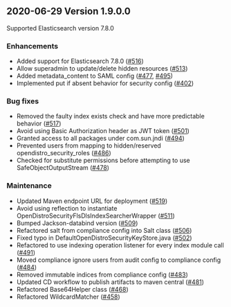 ## 2020-06-29 Version 1.9.0.0

Supported Elasticsearch version 7.8.0

### Enhancements
- Added support for Elasticsearch 7.8.0 ([#516](https://github.com/opendistro-for-elasticsearch/security/pull/516))
- Allow superadmin to update/delete hidden resources ([#513](https://github.com/opendistro-for-elasticsearch/security/pull/513))
- Added metadata_content to SAML config ([#477](https://github.com/opendistro-for-elasticsearch/security/pull/477), [#495](https://github.com/opendistro-for-elasticsearch/security/pull/495))
- Implemented put if absent behavior for security config ([#402](https://github.com/opendistro-for-elasticsearch/security/pull/402))

### Bug fixes
- Removed the faulty index exists check and have more predictable behavior ([#517](https://github.com/opendistro-for-elasticsearch/security/pull/517))
- Avoid using Basic Authorization header as JWT token ([#501](https://github.com/opendistro-for-elasticsearch/security/pull/501))
- Granted access to all packages under com.sun.jndi ([#494](https://github.com/opendistro-for-elasticsearch/security/pull/494))
- Prevented users from mapping to hidden/reserved opendistro_security_roles ([#486](https://github.com/opendistro-for-elasticsearch/security/pull/486))
- Checked for substitute permissions before attempting to use SafeObjectOutputStream ([#478](https://github.com/opendistro-for-elasticsearch/security/pull/478))

### Maintenance
- Updated Maven endpoint URL for deployment ([#519](https://github.com/opendistro-for-elasticsearch/security/pull/519))
- Avoid using reflection to instantiate OpenDistroSecurityFlsDlsIndexSearcherWrapper ([#511](https://github.com/opendistro-for-elasticsearch/security/pull/511))
- Bumped Jackson-databind version ([#509](https://github.com/opendistro-for-elasticsearch/security/pull/509))
- Refactored salt from compliance config into Salt class ([#506](https://github.com/opendistro-for-elasticsearch/security/pull/506))
- Fixed typo in DefaultOpenDistroSecurityKeyStore.java ([#502](https://github.com/opendistro-for-elasticsearch/security/pull/502))
- Refactored to use indexing operation listener for every index module call ([#491](https://github.com/opendistro-for-elasticsearch/security/pull/491))
- Moved compliance ignore users from audit config to compliance config ([#484](https://github.com/opendistro-for-elasticsearch/security/pull/484))
- Removed immutable indices from compliance config ([#483](https://github.com/opendistro-for-elasticsearch/security/pull/483))
- Updated CD workflow to publish artifacts to maven central ([#481](https://github.com/opendistro-for-elasticsearch/security/pull/481))
- Refactored Base64Helper class ([#468](https://github.com/opendistro-for-elasticsearch/security/pull/468))
- Refactored WildcardMatcher ([#458](https://github.com/opendistro-for-elasticsearch/security/pull/458))
